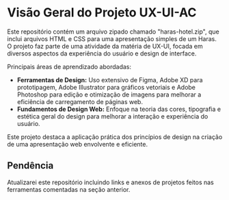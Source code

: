 # Visão Geral do Projeto UX-UI-AC

Este repositório contém um arquivo zipado chamado "haras-hotel.zip", que inclui arquivos HTML e CSS para uma apresentação simples de um Haras. O projeto faz parte de uma atividade da matéria de UX-UI, focada em diversos aspectos da experiência do usuário e design de interface.

Principais áreas de aprendizado abordadas:
- **Ferramentas de Design:** Uso extensivo de Figma, Adobe XD para prototipagem, Adobe Illustrator para gráficos vetoriais e Adobe Photoshop para edição e otimização de imagens para melhorar a eficiência de carregamento de páginas web.
- **Fundamentos de Design Web:** Enfoque na teoria das cores, tipografia e estética geral do design para melhorar a interação e experiência do usuário.

Este projeto destaca a aplicação prática dos princípios de design na criação de uma apresentação web envolvente e eficiente.

## Pendência

Atualizarei este repositório incluindo links e anexos de projetos feitos nas ferramentas comentadas na seção anterior.
